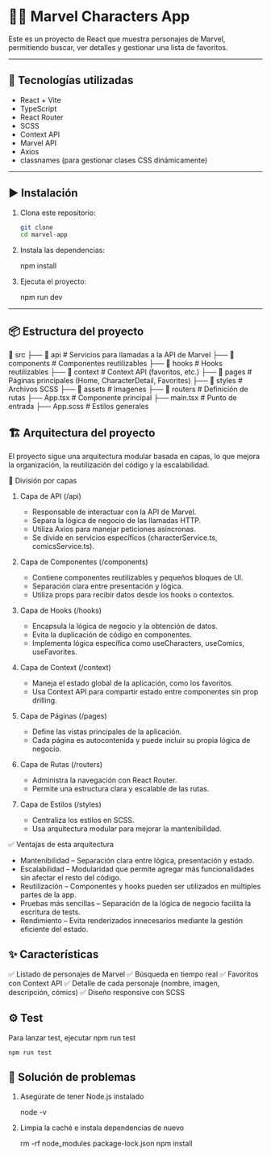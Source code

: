 # 🦸‍♂️ Marvel Characters App

Este es un proyecto de React que muestra personajes de Marvel, permitiendo buscar, ver detalles y gestionar una lista de favoritos.

---

## 🚀 **Tecnologías utilizadas**

- React + Vite
- TypeScript
- React Router
- SCSS
- Context API
- Marvel API
- Axios
- classnames (para gestionar clases CSS dinámicamente)

---

## ▶️ **Instalación**

1. Clona este repositorio:

   ```sh
   git clone
   cd marvel-app
   ```

2. Instala las dependencias:

   npm install

3. Ejecuta el proyecto:

   npm run dev

---

## 📦 **Estructura del proyecto**

📂 src
├── 📂 api # Servicios para llamadas a la API de Marvel
├── 📂 components # Componentes reutilizables
├── 📂 hooks # Hooks reutilizables
├── 📂 context # Context API (favoritos, etc.)
├── 📂 pages # Páginas principales (Home, CharacterDetail, Favorites)
├── 📂 styles # Archivos SCSS
├── 📂 assets # Imagenes
├── 📂 routers # Definición de rutas
├── App.tsx # Componente principal
├── main.tsx # Punto de entrada
├── App.scss # Estilos generales

## 🏗 **Arquitectura del proyecto**

El proyecto sigue una arquitectura modular basada en capas, lo que mejora la organización, la reutilización del código y la escalabilidad.

🔹 División por capas

1. Capa de API (/api)

   - Responsable de interactuar con la API de Marvel.
   - Separa la lógica de negocio de las llamadas HTTP.
   - Utiliza Axios para manejar peticiones asíncronas.
   - Se divide en servicios específicos (characterService.ts, comicsService.ts).

2. Capa de Componentes (/components)

   - Contiene componentes reutilizables y pequeños bloques de UI.
   - Separación clara entre presentación y lógica.
   - Utiliza props para recibir datos desde los hooks o contextos.

3. Capa de Hooks (/hooks)

   - Encapsula la lógica de negocio y la obtención de datos.
   - Evita la duplicación de código en componentes.
   - Implementa lógica específica como useCharacters, useComics, useFavorites.

4. Capa de Context (/context)

   - Maneja el estado global de la aplicación, como los favoritos.
   - Usa Context API para compartir estado entre componentes sin prop drilling.

5. Capa de Páginas (/pages)

   - Define las vistas principales de la aplicación.
   - Cada página es autocontenida y puede incluir su propia lógica de negocio.

6. Capa de Rutas (/routers)

   - Administra la navegación con React Router.
   - Permite una estructura clara y escalable de las rutas.

7. Capa de Estilos (/styles)

   - Centraliza los estilos en SCSS.
   - Usa arquitectura modular para mejorar la mantenibilidad.

✅ Ventajas de esta arquitectura

- Mantenibilidad – Separación clara entre lógica, presentación y estado.
- Escalabilidad – Modularidad que permite agregar más funcionalidades sin afectar el resto del código.
- Reutilización – Componentes y hooks pueden ser utilizados en múltiples partes de la app.
- Pruebas más sencillas – Separación de la lógica de negocio facilita la escritura de tests.
- Rendimiento – Evita renderizados innecesarios mediante la gestión eficiente del estado.

## ✨ **Características**

✅ Listado de personajes de Marvel
✅ Búsqueda en tiempo real
✅ Favoritos con Context API
✅ Detalle de cada personaje (nombre, imagen, descripción, cómics)
✅ Diseño responsive con SCSS

## ⚙️ **Test**

Para lanzar test, ejecutar
npm run test

```
npm run test

```

## 🐞 **Solución de problemas**

1. Asegúrate de tener Node.js instalado

   node -v

2. Limpia la caché e instala dependencias de nuevo

   rm -rf node_modules package-lock.json
   npm install
